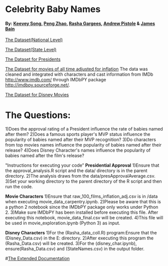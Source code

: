 # Celebrity Baby Names

#### By: [Keevey Song](https://github.com/Keevey), [Peng Zhao](https://github.com/pengzhao001), [Rasha Gargees](https://github.com/rashasg), [Andrew Pistole](https://github.com/APistole) & [James Bain](https://github.com/jcbain)

[The Dataset(National Level)](https://catalog.data.gov/dataset/baby-names-from-social-security-card-applications-national-level-data)

[The Dataset(State Level)](https://catalog.data.gov/dataset/baby-names-from-social-security-card-applications-data-by-state-and-district-of-)

[The Dataset for Presidents](http://www.presidency.ucsb.edu/data/popularity.php)

[The Dataset for movies of all time adjusted for inflation](http://www.filmsite.org/boxoffice3.html)
The data was cleaned and integrated with characters and cast information from IMDb http://www.imdb.com/ through IMDbPY package http://imdbpy.sourceforge.net/. 

[The Dataset for Disney Movies](http://www.imdb.com/list/ls053518863/?start=1&view=compact&sort=listorian:asc&defaults=1)
	
# The Questions:
1)Does the approval rating of a President influence the rate of babies named after them?
2)Does a famous sports player's MVP status influence the popularity of babies named after their MVP recognition?
3)Do characters from top movies names influence the popularity of babies named after their release?
4)Does Disney Character's names influence the popularity of babies named after the film's release?

"Instructions for executing your code”
**Presidential Approval**
1)Ensure that the approval_analysis.R script and the data/ directory is in the parent directory. 
2)The analysis draws from the data/presApprovalAverage.csv.  
3)Set your working directory to the parent directory of the R script and then run the code. 

**Movie Characters**
1)Ensure that raw_100_films_inflation_adj.csv is in /data when executing movie_data_carpentry.ipynb. 
2)Please be aware that this is a python 2 notebook since the IMDbPY package only works under Python 2. 
3)Make sure IMDbPY has been installed before executing this file. After executing this notebook, movie_data_final.csv will be created. 
4)This file will be used in movie_exploration.ipynb (Python 3) as input.

**Disney Characters**
1)For the (Rasha_data_coll.R) program:Ensure that the (Disney_Data.csv) in the E: directory. 
2)After executing this program the (Rasha_Data.csv) will be created.
3)For the (disney_char.ipynb), ensure(Rasha_Data.csv) and (StateNames.csv) in the output folder.

#[The Extended Documentation](https://docs.google.com/document/d/1UMTl81b4zbJz0xprrjVmWvOU5WAy-3XYd90N__wtLfU/edit)
	
